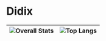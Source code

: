 # Didix

|![Overall Stats](https://github-readme-stats.vercel.app/api?username=didix13&include_all_commits=true&count_private=true&show_icons=true&hide_border=true) |  ![Top Langs](https://github-readme-stats.vercel.app/api/top-langs/?username=didix13&layout=donut&hide=css,html&hide_border=true) |
| ------------- | ------------- |
